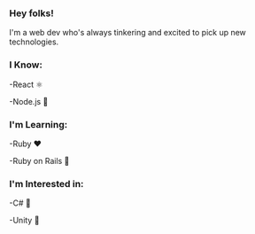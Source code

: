 ### Hey folks!

I'm a web dev who's always tinkering and excited to pick up new technologies.

### I Know:

-React ⚛️

-Node.js 🔮

### I'm Learning:

-Ruby ❤️

-Ruby on Rails 💖

### I'm Interested in:

-C# 🎼

-Unity 🧊
